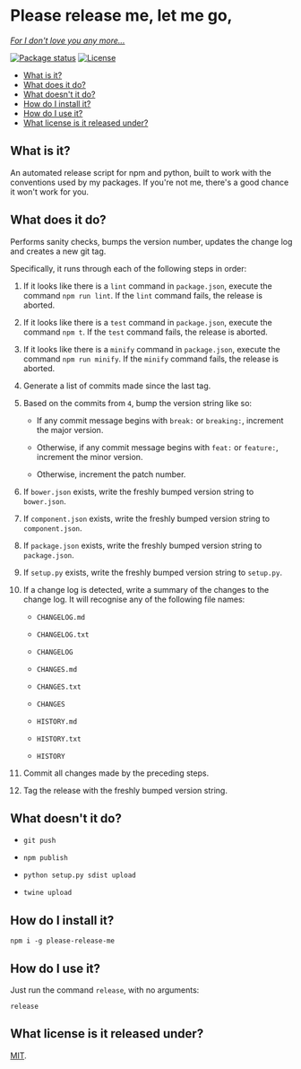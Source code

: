 # Please release me, let me go,

[*For I don't love you any more...*](https://youtu.be/6S9ecXWCBCc?t=11s)

[![Package status](https://img.shields.io/npm/v/please-release-me.svg?style=flat-square)](https://www.npmjs.com/package/please-release-me)
[![License](https://img.shields.io/github/license/philbooth/please-release-me.svg?style=flat-square)](https://opensource.org/licenses/MIT)

* [What is it?](#what-is-it)
* [What does it do?](#what-does-it-do)
* [What doesn't it do?](#what-doesnt-it-do)
* [How do I install it?](#how-do-i-install-it)
* [How do I use it?](#how-do-i-use-it)
* [What license is it released under?](#what-license-is-it-released-under)

## What is it?

An automated release script
for npm and python,
built to work with
the conventions
used by my packages.
If you're not me,
there's a good chance
it won't work for you.

## What does it do?

Performs sanity checks,
bumps the version number,
updates the change log
and creates a new git tag.

Specifically,
it runs through each of the following steps
in order:

1. If it looks like there is a `lint` command
   in `package.json`,
   execute the command `npm run lint`.
   If the `lint` command fails,
   the release is aborted.

2. If it looks like there is a `test` command
   in `package.json`,
   execute the command `npm t`.
   If the `test` command fails,
   the release is aborted.

2. If it looks like there is a `minify` command
   in `package.json`,
   execute the command `npm run minify`.
   If the `minify` command fails,
   the release is aborted.

4. Generate a list of commits
   made since the last tag.

5. Based on the commits from `4`,
   bump the version string like so:

   * If any commit message
     begins with `break:` or `breaking:`,
	 increment the major version.

   * Otherwise,
     if any commit message
     begins with `feat:` or `feature:`,
	 increment the minor version.

   * Otherwise,
	 increment the patch number.

6. If `bower.json` exists,
   write the freshly bumped version string
   to `bower.json`.

7. If `component.json` exists,
   write the freshly bumped version string
   to `component.json`.

8. If `package.json` exists,
   write the freshly bumped version string
   to `package.json`.

9. If `setup.py` exists,
   write the freshly bumped version string
   to `setup.py`.

10. If a change log is detected,
    write a summary of the changes
    to the change log.
    It will recognise any of the following file names:

    * `CHANGELOG.md`

    * `CHANGELOG.txt`

    * `CHANGELOG`

    * `CHANGES.md`

    * `CHANGES.txt`

    * `CHANGES`

    * `HISTORY.md`

    * `HISTORY.txt`

    * `HISTORY`

11. Commit all changes
    made by the preceding steps.

12. Tag the release
    with the freshly bumped version string.

## What doesn't it do?

* `git push`

* `npm publish`

* `python setup.py sdist upload`

* `twine upload`

## How do I install it?

```
npm i -g please-release-me
```

## How do I use it?

Just run the command `release`,
with no arguments:

```
release
```

## What license is it released under?

[MIT](LICENSE).

